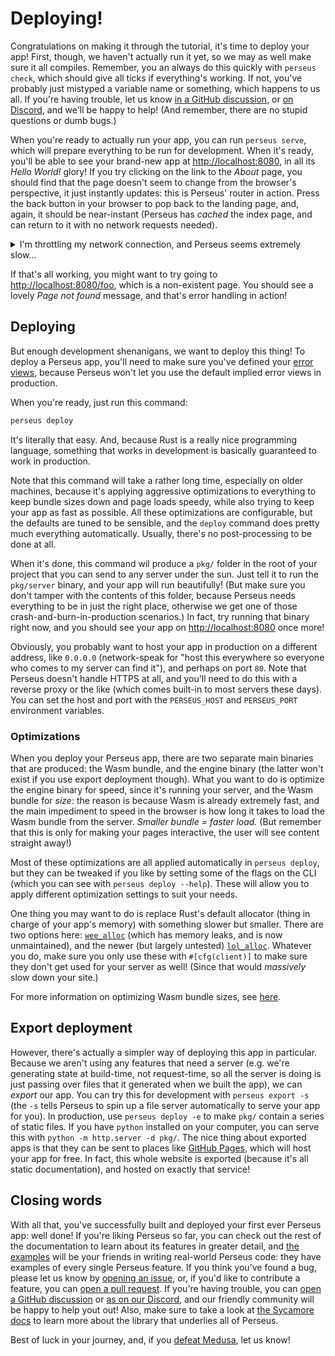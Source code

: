 # Deploying!

Congratulations on making it through the tutorial, it's time to deploy your app! First, though, we haven't actually run it yet, so we may as well make sure it all compiles. Remember, you an always do this quickly with `perseus check`, which should give all ticks if everything's working. If not, you've probably just mistyped a variable name or something, which happens to us all. If you're having trouble, let us know [in a GitHub discussion](https://github.com/framesurge/perseus/discussions/new/choose), or [on Discord](https://discord.com/invite/GNqWYWNTdp), and we'll be happy to help! (And remember, there are no stupid questions or dumb bugs.)

When you're ready to actually run your app, you can run `perseus serve`, which will prepare everything to be run for development. When it's ready, you'll be able to see your brand-new app at <http://localhost:8080>, in all its *Hello World!* glory! If you try clicking on the link to the *About* page, you should find that the page doesn't seem to change from the browser's perspective, it just instantly updates: this is Perseus' router in action. Press the back button in your browser to pop back to the landing page, and, again, it should be near-instant (Perseus has *cached* the index page, and can return to it with no network requests needed).

<details>

<summary>I'm throttling my network connection, and Perseus seems extremely slow...</summary>

A lot of DevTools in browsers have the option to throttle your network connection, to emulate how long it would take to load a real app. If you do this with Perseus, however, it will probably take around a full minute to even load your app. You'll see content very quickly because of Perseus' preloading system, but the `bundle.wasm` file will take forever. This is because, in development, Wasm bundles are *huge*. What will optimize and compress down to the size of a small cat photo can start as a muilti-megabyte behemoth, and this is why it's usually not a good idea to throttle Perseus apps to test their load-speed. If you wait for the Wasm bundle to load though, and *then* throttle, you'll get a better idea of real-world performance (if your browser supports this).

</details>

If that's all working, you might want to try going to <http://localhost:8080/foo>, which is a non-existent page. You should see a lovely *Page not found* message, and that's error handling in action!

## Deploying

But enough development shenanigans, we want to deploy this thing! To deploy a Perseus app, you'll need to make sure you've defined your [error views](:first-app/error-handling), because Perseus won't let you use the default implied error views in production.

When you're ready, just run this command:

```sh
perseus deploy
```

It's literally that easy. And, because Rust is a really nice programming language, something that works in development is basically guaranteed to work in production.

Note that this command will take a rather long time, especially on older machines, because it's applying aggressive optimizations to everything to keep bundle sizes down and page loads speedy, while also trying to keep your app as fast as possible. All these optimizations are configurable, but the defaults are tuned to be sensible, and the `deploy` command does pretty much everything automatically. Usually, there's no post-processing to be done at all.

When it's done, this command wil produce a `pkg/` folder in the root of your project that you can send to any server under the sun. Just tell it to run the `pkg/server` binary, and your app will run beautifully! (But make sure you don't tamper with the contents of this folder, because Perseus needs everything to be in just the right place, otherwise we get one of those crash-and-burn-in-production scenarios.) In fact, try running that binary right now, and you should see your app on <http://localhost:8080> once more!

Obviously, you probably want to host your app in production on a different address, like `0.0.0.0` (network-speak for "host this everywhere so everyone who comes to my server can find it"), and perhaps on port `80`. Note that Perseus doesn't handle HTTPS at all, and you'll need to do this with a reverse proxy or the like (which comes built-in to most servers these days). You can set the host and port with the `PERSEUS_HOST` and `PERSEUS_PORT` environment variables.

### Optimizations

When you deploy your Perseus app, there are two separate main binaries that are produced: the Wasm bundle, and the engine binary (the latter won't exist if you use export deployment though). What you want to do is optimize the engine binary for speed, since it's running your server, and the Wasm bundle for *size*: the reason is because Wasm is already extremely fast, and the main impediment to speed in the browser is how long it takes to load the Wasm bundle from the server. *Smaller bundle = faster load.* (But remember that this is only for making your pages interactive, the user will see content straight away!)

Most of these optimizations are all applied automatically in `perseus deploy`, but they can be tweaked if you like by setting some of the flags on the CLI (which you can see with `perseus deploy --help`). These will allow you to apply different optimization settings to suit your needs.

One thing you may want to do is replace Rust's default allocator (thing in charge of your app's memory) with something slower but smaller. There are two options here: [`wee_alloc`](https://github.com/rustwasm/wee_alloc) (which has memory leaks, and is now unmaintained), and the newer (but largely untested) [`lol_alloc`](https://github.com/Craig-Macomber/lol_alloc). Whatever you do, make sure you only use these with `#[cfg(client)]` to make sure they don't get used for your server as well! (Since that would *massively* slow down your site.)

For more information on optimizing Wasm bundle sizes, see [here](https://rustwasm.github.io/book/reference/code-size.html#optimizing-builds-for-code-size).

## Export deployment

However, there's actually a simpler way of deploying this app in particular. Because we aren't using any features that need a server (e.g. we're generating state at build-time, not request-time, so all the server is doing is just passing over files that it generated when we built the app), we can *export* our app. You can try this for development with `perseus export -s` (the `-s` tells Perseus to spin up a file server automatically to serve your app for you). In production, use `perseus deploy -e` to make `pkg/` contain a series of static files. If you have `python` installed on your computer, you can serve this with `python -m http.server -d pkg/`. The nice thing about exported apps is that they can be sent to places like [GitHub Pages](https://pages.github.com), which will host your app for free. In fact, this whole website is exported (because it's all static documentation), and hosted on exactly that service!

## Closing words

With all that, you've successfully built and deployed your first ever Perseus app: well done! If you're liking Perseus so far, you can check out the rest of the documentation to learn about its features in greater detail, and [the examples](https://github.com/framesurge/perseus/tree/main/examples) will be your friends in writing real-world Perseus code: they have examples of every single Perseus feature. If you think you've found a bug, please let us know by [opening an issue](https://github.com/framesurge/perseus/issues/new/choose), or, if you'd like to contribute a feature, you can [open a pull request](https://github.com/framesurge/perseus/compare). If you're having trouble, you can [open a GitHub discussion](https://github.com/framesurge/perseus/discussions/new/choose) or [as on our Discord](https://discord.com/invite/GNqWYWNTdp), and our friendly community will be happy to help yout out! Also, make sure to take a look at [the Sycamore docs](https://https://sycamore-rs.netlify.app/) to learn more about the library that underlies all of Perseus.

Best of luck in your journey, and, if you [defeat Medusa](https://en.wikipedia.org/wiki/Perseus), let us know!
